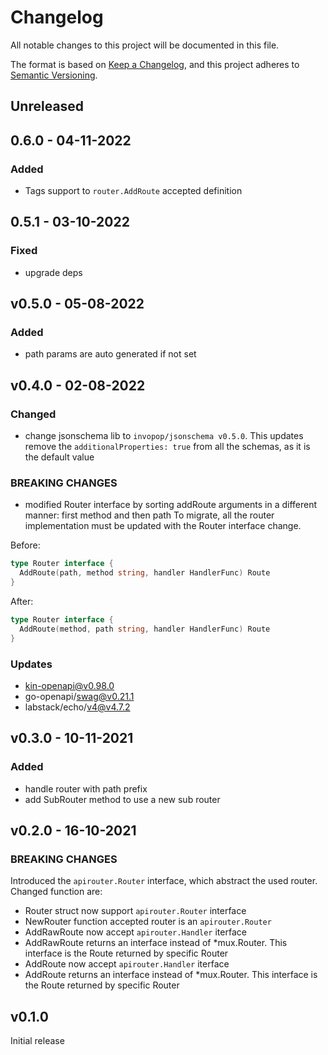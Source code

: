 # Changelog

All notable changes to this project will be documented in this file.

The format is based on [Keep a Changelog](https://keepachangelog.com/en/1.0.0/),
and this project adheres to [Semantic Versioning](https://semver.org/spec/v2.0.0.html).

## Unreleased

## 0.6.0 - 04-11-2022

### Added

- Tags support to `router.AddRoute` accepted definition

## 0.5.1 - 03-10-2022

### Fixed

- upgrade deps

## v0.5.0 - 05-08-2022

### Added

- path params are auto generated if not set

## v0.4.0 - 02-08-2022

### Changed

- change jsonschema lib to `invopop/jsonschema v0.5.0`. This updates remove the `additionalProperties: true` from all the schemas, as it is the default value

### BREAKING CHANGES

- modified Router interface by sorting addRoute arguments in a different manner: first method and then path
To migrate, all the router implementation must be updated with the Router interface change.

Before:

```go
type Router interface {
  AddRoute(path, method string, handler HandlerFunc) Route
}
```

After:

```go
type Router interface {
  AddRoute(method, path string, handler HandlerFunc) Route
}
```

### Updates

- kin-openapi@v0.98.0
- go-openapi/swag@v0.21.1
- labstack/echo/v4@v4.7.2

## v0.3.0 - 10-11-2021

### Added

- handle router with path prefix
- add SubRouter method to use a new sub router

## v0.2.0 - 16-10-2021

### BREAKING CHANGES

Introduced the `apirouter.Router` interface, which abstract the used router.
Changed function are:

- Router struct now support `apirouter.Router` interface
- NewRouter function accepted router is an `apirouter.Router`
- AddRawRoute now accept `apirouter.Handler` iterface
- AddRawRoute returns an interface instead of *mux.Router. This interface is the Route returned by specific Router
- AddRoute now accept `apirouter.Handler` iterface
- AddRoute returns an interface instead of *mux.Router. This interface is the Route returned by specific Router

## v0.1.0

Initial release
